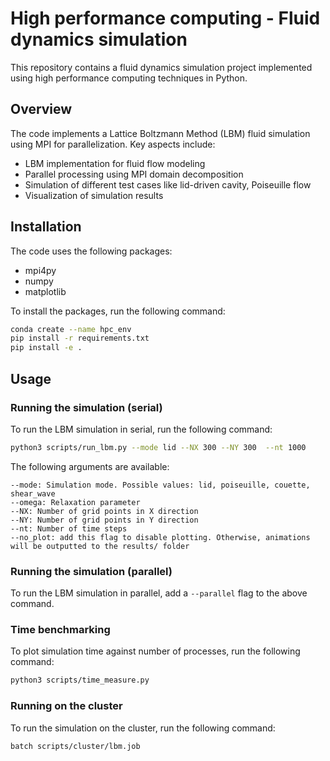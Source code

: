 # High performance computing - Fluid dynamics simulation

This repository contains a fluid dynamics simulation project implemented using high performance computing techniques in Python.

## Overview 

The code implements a Lattice Boltzmann Method (LBM) fluid simulation using MPI for parallelization. Key aspects include:

-   LBM implementation for fluid flow modeling
-   Parallel processing using MPI domain decomposition
-   Simulation of different test cases like lid-driven cavity, Poiseuille flow
-   Visualization of simulation results


## Installation

The code uses the following packages:

- mpi4py
- numpy
- matplotlib

To install the packages, run the following command:
    
```bash 
conda create --name hpc_env
pip install -r requirements.txt
pip install -e .
```

## Usage
### Running the simulation (serial)
To run the LBM simulation in serial, run the following command:

```bash
python3 scripts/run_lbm.py --mode lid --NX 300 --NY 300  --nt 1000
```

The following arguments are available:

    --mode: Simulation mode. Possible values: lid, poiseuille, couette, shear_wave
    --omega: Relaxation parameter
    --NX: Number of grid points in X direction
    --NY: Number of grid points in Y direction
    --nt: Number of time steps
    --no_plot: add this flag to disable plotting. Otherwise, animations will be outputted to the results/ folder

### Running the simulation (parallel)
To run the LBM simulation in parallel, add a `--parallel` flag to the above command. 

### Time benchmarking
To plot simulation time against number of processes, run the following command:

```bash
python3 scripts/time_measure.py
```

### Running on the cluster
To run the simulation on the cluster, run the following command:

```bash
batch scripts/cluster/lbm.job
```
